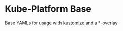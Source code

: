 # Kube-Platform Base

Base YAMLs for usage with [kustomize](https://github.com/kubernetes-sigs/kustomize) and a *-overlay